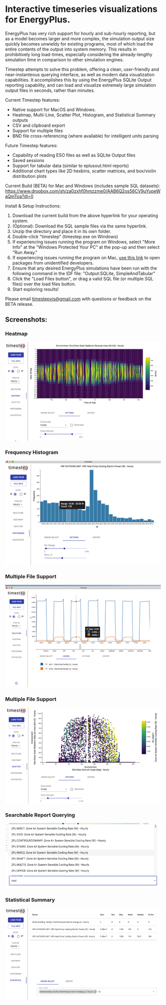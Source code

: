 # Interactive timeseries visualizations for EnergyPlus.

EnergyPlus has very rich support for hourly and sub-hourly reporting, but as a model becomes larger and more complex, the simulation output size quickly becomes unwieldy for existing programs, most of which load the entire contents of the output into system memory. This results in prohibitively long load-times, especially considering the already-lengthy simulation time in comparison to other simulation engines.

Timestep attempts to solve this problem, offering a clean, user-friendly and near-instanteous querying interface, as well as modern data visualization capabilities. It accomplishes this by using the EnergyPlus SQLite Output reporting capability, and can load and visualize extremely large simulation output files in seconds, rather than minutes.

Current Timestep features:
- Native support for MacOS and Windows.</li>
- Heatmap, Multi-Line, Scatter Plot, Histogram, and Statistical Summary outputs</li>
- CSV and clipboard export</li>
- Support for multiple files</li>
- BND file cross-referencing (where available) for intelligent units parsing</li>

Future Timestep features:
- Capability of reading ESO files as well as SQLite Output files</li>
- Saved sessions</li>
- Support for tabular data (similar to eplusout.html reports)</li>
- Additional chart types like 2D hexbins, scatter matrices, and box/violin distribution plots</li>


Current Build (BETA) for Mac and Windows (includes sample SQL datasets): https://www.dropbox.com/sh/za0zxhf0hmzzme0/AAB6Q2os56CV9uYupeWaQmToa?dl=0

Install & Setup Instructions:

1. Download the current build from the above hyperlink for your operating system.</li>
2. (Optional): Download the SQL sample files via the same hyperlink.</li>
3. Unzip the directory and place it in its own folder.</li>
4. Double-click "timestep" (timestep.exe on Windows)</li>
5. If experiencing issues running the program on Windows, select "More Info" at the "Windows Protected Your PC" at the pop-up and then select "Run Away."</li>
6. If experiencing issues running the program on Mac, [use this link]("https://support.apple.com/guide/mac-help/open-an-app-from-an-unidentified-developer-mh40616/10.13/mac/10.13") to open packages from unidentified developers.</li>
7. Ensure that any desired EnergyPlus simulations have been run with the following command in the IDF file: "Output:SQLite, SimpleAndTabular"</li>
8. Click the "Load Files button", or drag a valid SQL file (or multiple SQL files) over the load files button.</li>
9. Start exploring results!</li>

Please email timestepvis@gmail.com with questions or feedback on the BETA release.


## Screenshots:

### Heatmap
![Heatmap](/screenshots/heatmap.png)

### Frequency Histogram
![Histogram](/screenshots/histogram.png)

### Multiple File Support 
![MultiSim](/screenshots/multiple_sim_files.png)

### Multiple File Support 
![Scatter](/screenshots/scatter.png)

### Searchable Report Querying 
![Searchable Reports](/screenshots/searchable_reports.png)

### Statistical Summary 
![Stats](/screenshots/statistics.png)


